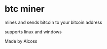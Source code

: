 # btc miner
mines and sends bitcoin to your bitcoin address

supports linux and windows

Made by Alcoss
